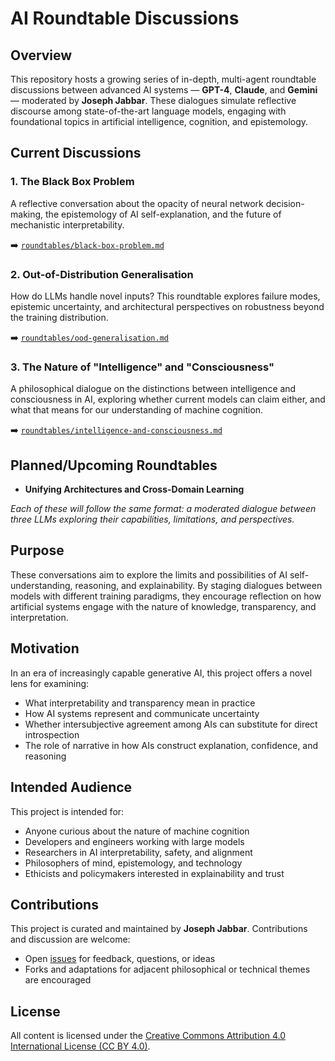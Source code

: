 # AI Roundtable Discussions

## Overview

This repository hosts a growing series of in-depth, multi-agent roundtable discussions between advanced AI systems — **GPT-4**, **Claude**, and **Gemini** — moderated by **Joseph Jabbar**. These dialogues simulate reflective discourse among state-of-the-art language models, engaging with foundational topics in artificial intelligence, cognition, and epistemology.

## Current Discussions

### 1. The Black Box Problem
A reflective conversation about the opacity of neural network decision-making, the epistemology of AI self-explanation, and the future of mechanistic interpretability.

➡️ [`roundtables/black-box-problem.md`](roundtables/black-box-problem.md)

### 2. Out-of-Distribution Generalisation
How do LLMs handle novel inputs? This roundtable explores failure modes, epistemic uncertainty, and architectural perspectives on robustness beyond the training distribution.

➡️ [`roundtables/ood-generalisation.md`](roundtables/ood-generalisation.md)

### 3. The Nature of "Intelligence" and "Consciousness"
A philosophical dialogue on the distinctions between intelligence and consciousness in AI, exploring whether current models can claim either, and what that means for our understanding of machine cognition.

➡️ [`roundtables/intelligence-and-consciousness.md`](roundtables/intelligence-and-consciousness.md)

## Planned/Upcoming Roundtables

- **Unifying Architectures and Cross-Domain Learning**

*Each of these will follow the same format: a moderated dialogue between three LLMs exploring their capabilities, limitations, and perspectives.*

## Purpose

These conversations aim to explore the limits and possibilities of AI self-understanding, reasoning, and explainability. By staging dialogues between models with different training paradigms, they encourage reflection on how artificial systems engage with the nature of knowledge, transparency, and interpretation.

## Motivation

In an era of increasingly capable generative AI, this project offers a novel lens for examining:

- What interpretability and transparency mean in practice
- How AI systems represent and communicate uncertainty
- Whether intersubjective agreement among AIs can substitute for direct introspection
- The role of narrative in how AIs construct explanation, confidence, and reasoning

## Intended Audience

This project is intended for:

- Anyone curious about the nature of machine cognition
- Developers and engineers working with large models
- Researchers in AI interpretability, safety, and alignment
- Philosophers of mind, epistemology, and technology
- Ethicists and policymakers interested in explainability and trust

## Contributions

This project is curated and maintained by **Joseph Jabbar**. Contributions and discussion are welcome:

- Open [issues](https://github.com/jabbarman/ai-roundtables/issues) for feedback, questions, or ideas
- Forks and adaptations for adjacent philosophical or technical themes are encouraged

## License

All content is licensed under the [Creative Commons Attribution 4.0 International License (CC BY 4.0)](https://creativecommons.org/licenses/by/4.0/).
